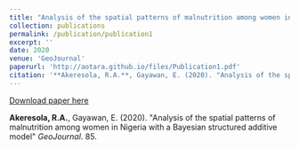 ```yaml
---
title: "Analysis of the spatial patterns of malnutrition among women in Nigeria with a Bayesian structured additive model"
collection: publications
permalink: /publication/publication1
excerpt: ''
date: 2020
venue: 'GeoJournal'
paperurl: 'http://aotara.github.io/files/Publication1.pdf'
citation: '**Akeresola, R.A.**, Gayawan, E. (2020). "Analysis of the spatial patterns of malnutrition among women in Nigeria with a Bayesian structured additive model" <i>GeoJournal</i>. 85.'
---
```


[Download paper here](http://aotara.github.io/files/Publication1.pdf)

**Akeresola, R.A.**, Gayawan, E. (2020). "Analysis of the spatial patterns of malnutrition among women in Nigeria with a Bayesian structured additive model" <i>GeoJournal</i>. 85.
